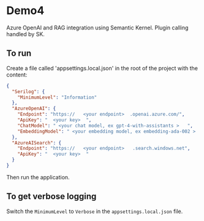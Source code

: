 # Demo4

Azure OpenAI and RAG integration using Semantic Kernel. Plugin calling handled by SK.

## To run

Create a file called 'appsettings.local.json' in the root of the project with the content: 
```json
{
  "Serilog": {
    "MinimumLevel": "Information"
  },
  "AzureOpenAI": {
    "Endpoint": "https://   <your endpoint>  .openai.azure.com/",
    "ApiKey": "  <your key>  ",
    "ChatModel": " <your chat model, ex gpt-4-with-assistants >   ",
    "EmbeddingModel": " <your embedding model, ex embedding-ada-002 >   "
  },
  "AzureAISearch": {
    "Endpoint": "https://   <your endpoint>   .search.windows.net",
    "ApiKey": "  <your key>  "
  }
}
```

Then run the application.

## To get verbose logging

Switch the `MinimumLevel` to `Verbose` in the `appsettings.local.json` file.
